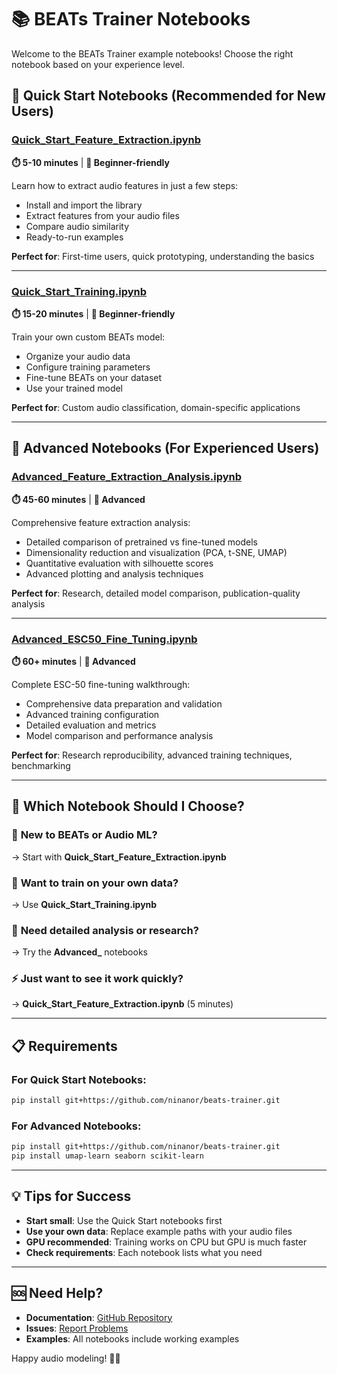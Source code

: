 # 📚 BEATs Trainer Notebooks

Welcome to the BEATs Trainer example notebooks! Choose the right notebook based on your experience level.

## 🚀 Quick Start Notebooks (Recommended for New Users)

### [Quick_Start_Feature_Extraction.ipynb](Quick_Start_Feature_Extraction.ipynb)
**⏱️ 5-10 minutes** | **👤 Beginner-friendly**

Learn how to extract audio features in just a few steps:
- Install and import the library
- Extract features from your audio files  
- Compare audio similarity
- Ready-to-run examples

**Perfect for**: First-time users, quick prototyping, understanding the basics

---

### [Quick_Start_Training.ipynb](Quick_Start_Training.ipynb) 
**⏱️ 15-20 minutes** | **👤 Beginner-friendly**

Train your own custom BEATs model:
- Organize your audio data
- Configure training parameters
- Fine-tune BEATs on your dataset
- Use your trained model

**Perfect for**: Custom audio classification, domain-specific applications

---

## 🧪 Advanced Notebooks (For Experienced Users)

### [Advanced_Feature_Extraction_Analysis.ipynb](Advanced_Feature_Extraction_Analysis.ipynb)
**⏱️ 45-60 minutes** | **👤 Advanced**

Comprehensive feature extraction analysis:
- Detailed comparison of pretrained vs fine-tuned models
- Dimensionality reduction and visualization (PCA, t-SNE, UMAP)
- Quantitative evaluation with silhouette scores
- Advanced plotting and analysis techniques

**Perfect for**: Research, detailed model comparison, publication-quality analysis

---

### [Advanced_ESC50_Fine_Tuning.ipynb](Advanced_ESC50_Fine_Tuning.ipynb)
**⏱️ 60+ minutes** | **👤 Advanced**

Complete ESC-50 fine-tuning walkthrough:
- Comprehensive data preparation and validation
- Advanced training configuration
- Detailed evaluation and metrics
- Model comparison and performance analysis

**Perfect for**: Research reproducibility, advanced training techniques, benchmarking

---

## 🎯 Which Notebook Should I Choose?

### 🔰 **New to BEATs or Audio ML?**
→ Start with **Quick_Start_Feature_Extraction.ipynb**

### 🎯 **Want to train on your own data?** 
→ Use **Quick_Start_Training.ipynb**

### 🧠 **Need detailed analysis or research?**
→ Try the **Advanced_** notebooks

### ⚡ **Just want to see it work quickly?**
→ **Quick_Start_Feature_Extraction.ipynb** (5 minutes)

---

## 📋 Requirements

### For Quick Start Notebooks:
```bash
pip install git+https://github.com/ninanor/beats-trainer.git
```

### For Advanced Notebooks:
```bash
pip install git+https://github.com/ninanor/beats-trainer.git
pip install umap-learn seaborn scikit-learn
```

---

## 💡 Tips for Success

- **Start small**: Use the Quick Start notebooks first
- **Use your own data**: Replace example paths with your audio files
- **GPU recommended**: Training works on CPU but GPU is much faster
- **Check requirements**: Each notebook lists what you need

---

## 🆘 Need Help?

- **Documentation**: [GitHub Repository](https://github.com/ninanor/beats-trainer)
- **Issues**: [Report Problems](https://github.com/ninanor/beats-trainer/issues)
- **Examples**: All notebooks include working examples

Happy audio modeling! 🎵✨
